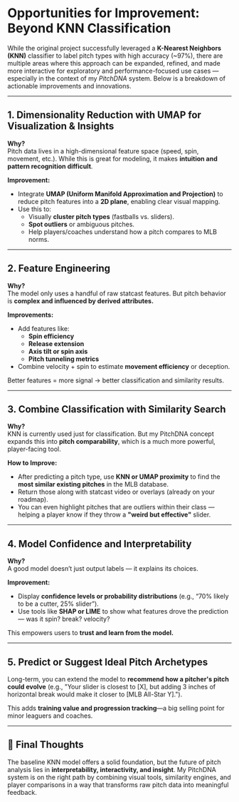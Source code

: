 
# Opportunities for Improvement: Beyond KNN Classification

While the original project successfully leveraged a **K-Nearest Neighbors (KNN)** classifier to label pitch types with high accuracy (~97%), there are multiple areas where this approach can be expanded, refined, and made more interactive for exploratory and performance-focused use cases — especially in the context of my *PitchDNA* system. Below is a breakdown of actionable improvements and innovations.

---

## 1. Dimensionality Reduction with UMAP for Visualization & Insights

**Why?**  
Pitch data lives in a high-dimensional feature space (speed, spin, movement, etc.). While this is great for modeling, it makes **intuition and pattern recognition difficult**.

**Improvement:**
- Integrate **UMAP (Uniform Manifold Approximation and Projection)** to reduce pitch features into a **2D plane**, enabling clear visual mapping.
- Use this to:
  - Visually **cluster pitch types** (fastballs vs. sliders).
  - **Spot outliers** or ambiguous pitches.
  - Help players/coaches understand how a pitch compares to MLB norms.

---

## 2. Feature Engineering

**Why?**  
The model only uses a handful of raw statcast features. But pitch behavior is **complex and influenced by derived attributes.**

**Improvements:**
- Add features like:
  - **Spin efficiency**
  - **Release extension**
  - **Axis tilt or spin axis**
  - **Pitch tunneling metrics**
- Combine velocity + spin to estimate **movement efficiency** or deception.

Better features = more signal → better classification and similarity results.

---

## 3. Combine Classification with Similarity Search

**Why?**  
KNN is currently used just for classification. But my PitchDNA concept expands this into **pitch comparability**, which is a much more powerful, player-facing tool.

**How to Improve:**
- After predicting a pitch type, use **KNN or UMAP proximity** to find the **most similar existing pitches** in the MLB database.
- Return those along with statcast video or overlays (already on your roadmap).
- You can even highlight pitches that are outliers within their class — helping a player know if they throw a **"weird but effective"** slider.

---

## 4. Model Confidence and Interpretability

**Why?**  
A good model doesn’t just output labels — it explains its choices.

**Improvement:**
- Display **confidence levels or probability distributions** (e.g., “70% likely to be a cutter, 25% slider”).
- Use tools like **SHAP or LIME** to show what features drove the prediction — was it spin? break? velocity?

This empowers users to **trust and learn from the model.**

---

## 5. Predict or Suggest Ideal Pitch Archetypes

Long-term, you can extend the model to **recommend how a pitcher's pitch could evolve** (e.g., "Your slider is closest to [X], but adding 3 inches of horizontal break would make it closer to [MLB All-Star Y].").

This adds **training value and progression tracking**—a big selling point for minor leaguers and coaches.

---

## 🚀 Final Thoughts

The baseline KNN model offers a solid foundation, but the future of pitch analysis lies in **interpretability, interactivity, and insight**. My PitchDNA system is on the right path by combining visual tools, similarity engines, and player comparisons in a way that transforms raw pitch data into meaningful feedback.
